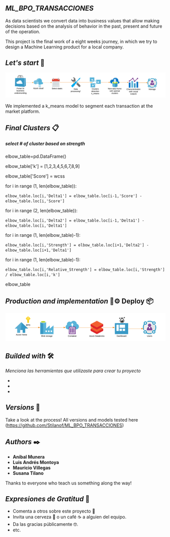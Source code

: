## *ML_BPO_TRANSACCIONES*

As data scientists we convert data into business values that allow making decisions based on the analysis of behavior in the past, present and future of the operation. 

This project is the final work of a eight weeks journey, in which we try to design a Machine Learning product for a local company.  

## *Let's start* 🚀

![Image text](https://github.com/Stilanof/ML_BPO_TRANSACCIONES/blob/main/target.png)

We implemented a k_means model to segment each transaction at the market platform.

## *Final Clusters* 📋

##### select # of cluster based on strength
elbow_table=pd.DataFrame()

elbow_table['k'] = [1,2,3,4,5,6,7,8,9]

elbow_table['Score'] = wcss

for i in range (1, len(elbow_table)):

    elbow_table.loc[i,'Delta1'] = elbow_table.loc[i-1,'Score'] - elbow_table.loc[i,'Score']
    
for i in range (2, len(elbow_table)):

    elbow_table.loc[i,'Delta2'] = elbow_table.loc[i-1,'Delta1'] - elbow_table.loc[i,'Delta1']
    
for i in range (1, len(elbow_table)-1):

    elbow_table.loc[i,'Strength'] = elbow_table.loc[i+1,'Delta2'] - elbow_table.loc[i+1,'Delta1']
    
for i in range (1, len(elbow_table)-1):

    elbow_table.loc[i,'Relative_Strength'] = elbow_table.loc[i,'Strength'] / elbow_table.loc[i,'k']
    
elbow_table

## *Production and implementation* 🔧⚙️ Deploy 📦

![Image text](https://github.com/Stilanof/ML_BPO_TRANSACCIONES/blob/main/architecture.png)



## *Builded with* 🛠️

_Menciona las herramientas que utilizaste para crear tu proyecto_

* 
* 
* 


## *Versions* 📌

Take a look at the process! All versions and models tested here (https://github.com/Stilanof/ML_BPO_TRANSACCIONES)

## *Authors* ✒️

* **Anibal Munera** 
* **Luis Andrés Montoya** 
* **Mauricio Villegas** 
* **Susana Tilano** 

Thanks to everyone who teach us something along the way! 

## *Expresiones de Gratitud* 🎁

* Comenta a otros sobre este proyecto 📢
* Invita una cerveza 🍺 o un café ☕ a alguien del equipo. 
* Da las gracias públicamente 🤓.
* etc.
